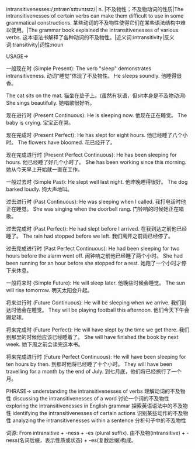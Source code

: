 intransitivenesses:/ˌɪntrænˈsɪtɪvnɪsɪz/| n. |不及物性；不及物动词的性质|The intransitivenesses of certain verbs can make them difficult to use in some grammatical constructions.  某些动词的不及物性使得它们在某些语法结构中难以使用。|The grammar book explained the intransitivenesses of various verbs. 这本语法书解释了各种动词的不及物性。|近义词:intransitivity|反义词:transitivity|词性:noun

USAGE->

一般现在时 (Simple Present):
The verb "sleep" demonstrates intransitiveness.  动词“睡觉”体现了不及物性。
He sleeps soundly. 他睡得很香。

The cat sits on the mat. 猫坐在垫子上。(虽然有状语，但sit本身是不及物动词)
She sings beautifully. 她唱歌很好听。


现在进行时 (Present Continuous):
He is sleeping now. 他现在正在睡觉。
The baby is crying. 宝宝正在哭。


现在完成时 (Present Perfect):
He has slept for eight hours. 他已经睡了八个小时。
The flowers have bloomed. 花已经开了。


现在完成进行时 (Present Perfect Continuous):
He has been sleeping for hours. 他已经睡了好几个小时了。
She has been working since this morning. 她从今天早上开始就一直在工作。


一般过去时 (Simple Past):
He slept well last night. 他昨晚睡得很好。
The dog barked loudly. 狗大声地叫。


过去进行时 (Past Continuous):
He was sleeping when I called. 我打电话时他正在睡觉。
She was singing when the doorbell rang. 门铃响的时候她正在唱歌。


过去完成时 (Past Perfect):
He had slept before I arrived. 在我到达之前他已经睡了。
The rain had stopped before we left. 我们离开之前雨已经停了。


过去完成进行时 (Past Perfect Continuous):
He had been sleeping for two hours before the alarm went off. 闹钟响之前他已经睡了两个小时。
She had been running for an hour before she stopped for a rest. 她跑了一个小时才停下来休息。


一般将来时 (Simple Future):
He will sleep later. 他晚些时候会睡觉。
The sun will rise tomorrow. 明天太阳会升起。


将来进行时 (Future Continuous):
He will be sleeping when we arrive. 我们到达时他会在睡觉。
They will be playing football this afternoon. 他们今天下午会踢足球。


将来完成时 (Future Perfect):
He will have slept by the time we get there. 我们到那里的时候他应该已经睡着了。
She will have finished the book by next week. 她下周之前会读完这本书。


将来完成进行时 (Future Perfect Continuous):
He will have been sleeping for ten hours by then. 到那时他将已经睡了十个小时。
They will have been travelling for a month by the end of July. 到七月底，他们将已经旅行了一个月。



PHRASE->
understanding the intransitivenesses of verbs  理解动词的不及物性
discussing the intransitivenesses of a word  讨论一个词的不及物性
exploring the intransitivenesses in English grammar  探索英语语法中的不及物性
identifying the intransitivenesses of certain actions  识别某些动作的不及物性
analyzing the intransitivenesses within a sentence  分析句子中的不及物性


词源:  From intransitive + -ness + -es (plural suffix).  由不及物(intransitive) + -ness(名词后缀，表示性质或状态) + -es(复数后缀)构成。
